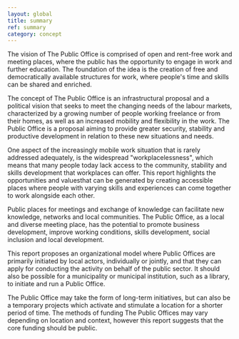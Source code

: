 ```yaml
---
layout: global
title: summary
ref: summary
category: concept
---
```


The vision of The Public Office is comprised of open and rent-free work and meeting places, where the public has the opportunity to engage in work and further education. The foundation of the idea is the creation of free and democratically available structures for work, where people's time and skills can be shared and enriched. 
	
The concept of The Public Office is an infrastructural proposal and a political vision that seeks to meet the changing needs of the labour markets, characterized by a growing number of people working freelance or from their homes, as well as an increased mobility and flexibility in the work. The Public Office is a proposal aiming to provide greater security, stability and productive development in relation to these new situations and needs.
	
One aspect of the increasingly mobile work situation that is rarely addressed adequately, is the widespread "workplacelessness", which means that many people today lack access to the community, stability and skills development that workplaces can offer. This report highlights the opportunities and values​that can be generated by creating accessible places where people with varying skills and experiences can come together to work alongside each other.
	
Public places for meetings and exchange of knowledge can facilitate new knowledge, networks and local communities. The Public Office, as a local and diverse meeting place, has the potential to promote business development, improve working conditions, skills development, social inclusion and local development.
	
This report proposes an organizational model where Public Offices are primarily initiated by local actors, individually or jointly, and that they can apply for conducting the activity on behalf of the public sector. It should also be possible for a municipality or municipal institution, such as a library, to initiate and run a Public Office.
	
The Public Office may take the form of long-term initiatives, but can also be a temporary projects which activate and stimulate a location for a shorter period of time. The methods of funding The Public Offices may vary depending on location and context, however this report suggests that the core funding should be public. 